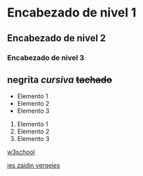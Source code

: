    # Encabezado de nivel 1
   ## Encabezado de nivel 2
   ### Encabezado de nivel 3
   
**negrita**
*cursiva*
~~tachado~~
---


- Elemento 1
- Elemento 2
- Elemento 3

1. Elemento 1
2. Elemento 2
3. Elemento 3


  <!-- comentario -->

[w3school](https://www.w3schools.com/)

[ies zaidin vergeles](https://www.ieszaidinvergeles.org)

